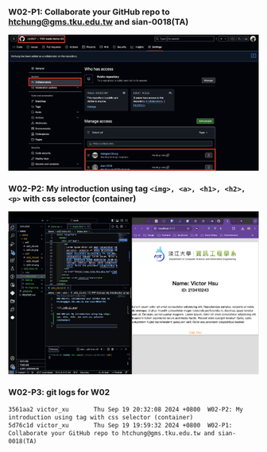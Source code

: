 ### W02-P1: Collaborate your GitHub repo to htchung@gms.tku.edu.tw and sian-0018(TA)

![](./w02-p1.png)

### W02-P2: My introduction using tag `<img>, <a>, <h1>, <h2>, <p>` with css selector (container)

![](./w02-p2.png)

### W02-P3: git logs for W02

```
3561aa2 victor_xu       Thu Sep 19 20:32:08 2024 +0800  W02-P2: My introduction using tag with css selector (container)
5d76c1d victor_xu       Thu Sep 19 19:59:32 2024 +0800  W02-P1: Collaborate your GitHub repo to htchung@gms.tku.edu.tw and sian-0018(TA)
```
